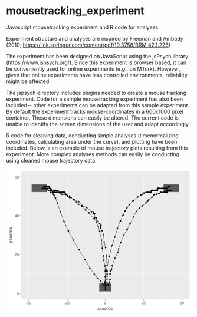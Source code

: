 # mousetracking_experiment
Javascript mousetracking experiment and R code for analyses

Experiment structure and analyses are inspired by Freeman and Ambady (2010; https://link.springer.com/content/pdf/10.3758/BRM.42.1.226)

The experiment has been designed on JavaScript using the jsPsych library (https://www.jspsych.org/). Since this experiment is browser based, it can be conveniently used for online experiments (e.g., on MTurk). However, given that online experiments have less controlled environments, reliability might be affected.

The jspsych directory includes plugins needed to create a mouse tracking experiment. Code for a sample mousetracking experiment has also been included-- other experiments can be adapted from this sample experiment. By default the experiment tracks mouse-coordinates in a 600x1000 pixel container. These dimensions can easily be altered. The current code is unable to identify the screen dimensions of the user and adapt accordingly. 

R code for cleaning data, conducting simple analyses (timenormalizing coordinates, calculating area under the curve), and plotting have been included. Below is an example of mouse trajectory plots resulting from this experiment. More complex analyses methods can easily be conducting using cleaned mouse trajectory data.

![mt_fig](mt_fig.png)
